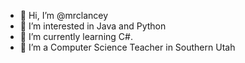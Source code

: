 - 👋 Hi, I’m @mrclancey
- 👀 I’m interested in Java and Python
- 🌱 I’m currently learning C#.
- 💞️ I’m a Computer Science Teacher in Southern Utah

<!---
mrclancey/mrclancey is a ✨ special ✨ repository because its `README.md` (this file) appears on your GitHub profile.
You can click the Preview link to take a look at your changes.
--->
